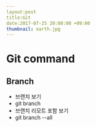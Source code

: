```yaml
---
layout:post
title:Git
date:2017-07-25 20:00:00 +09:00
thumbnail: earth.jpg
---
```


# Git command
## Branch
- 브랜치 보기
 - git branch
- 브랜치 리모트 포함 보기
 - git branch --all


